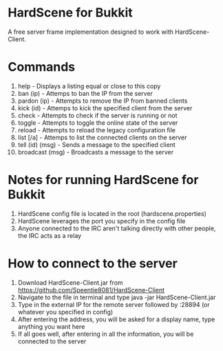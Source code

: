 # HardScene for Bukkit
A free server frame implementation designed to work with HardScene-Client.

# Commands

01. help - Displays a listing equal or close to this copy
02. ban (ip) - Attemps to ban the IP from the server
03. pardon (ip) - Attempts to remove the IP from banned clients
04. kick (id) - Attemps to kick the specified client from the server
05. check - Attempts to check if the server is running or not
06. toggle - Attempts to toggle the online state of the server
07. reload - Attempts to reload the legacy configuration file
08. list [/a] - Attemps to list the connected clients on the server
09. tell (id) (msg) - Sends a message to the specified client
10. broadcast (msg) - Broadcasts a message to the server

# Notes for running HardScene for Bukkit

1. HardScene config file is located in the root (hardscene.properties)
2. HardScene leverages the port you specify in the config file
3. Anyone connected to the IRC aren't talking directly with other people, the IRC acts as a relay

# How to connect to the server

1. Download HardScene-Client.jar from https://github.com/Speentie8081/HardScene-Client
2. Navigate to the file in terminal and type java -jar HardScene-Client.jar
3. Type in the external IP for the remote server followed by :28894 (or whatever you specified in config)
4. After entering the address, you will be asked for a display name, type anything you want here
5. If all goes well, after entering in all the information, you will be connected to the server
